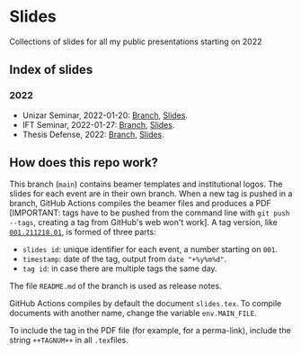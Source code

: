# Slides

Collections of slides for all my public presentations starting on 2022

## Index of slides

### 2022

* Unizar Seminar, 2022-01-20: [Branch](https://github.com/Jorge-Alda/Slides/tree/Unizar202201), [Slides](https://github.com/Jorge-Alda/Slides/releases?q=tag:002).
* IFT Seminar, 2022-01-27: [Branch](https://github.com/Jorge-Alda/Slides/tree/IFT2022), [Slides](https://github.com/Jorge-Alda/Slides/releases?q=tag:001).
* Thesis Defense, 2022: [Branch](https://github.com/Jorge-Alda/Slides/tree/thesisdef), [Slides](https://github.com/Jorge-Alda/Slides/releases).

## How does this repo work?

This branch (`main`) contains beamer templates and institutional logos. The slides for each event are in their own branch. When a new tag is pushed in a branch, GitHub Actions compiles the beamer files and produces a PDF [IMPORTANT: tags have to be pushed from the command line with `git push --tags`, creating a tag from GitHub's web won't work]. A tag version, like [`001.211218.01`](https://github.com/Jorge-Alda/Test/tree/001.211218.01), is formed of three parts:

* `slides id`: unique identifier for each event, a number starting on `001`.
* `timestamp`: date of the tag, output from `date "+%y%m%d"`.
* `tag id`: in case there are multiple tags the same day.

The file `README.md` of the branch is used as release notes.

GitHub Actions compiles by default the document `slides.tex`. To compile documents with another name, change the variable `env.MAIN_FILE`.

To include the tag in the PDF file (for example, for a perma-link), include the string `++TAGNUM++` in all `.tex`files.
